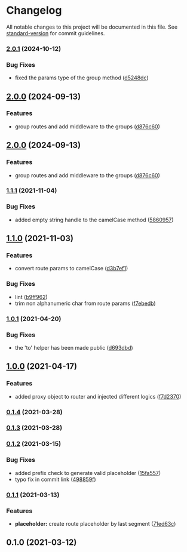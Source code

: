 # Changelog

All notable changes to this project will be documented in this file. See [standard-version](https://github.com/conventional-changelog/standard-version) for commit guidelines.

### [2.0.1](https://github.com/atayahmet/express-route-grouping/compare/v2.0.0..v2.0.1) (2024-10-12)


### Bug Fixes

* fixed the params type of the group method ([d5248dc](https://github.com/atayahmet/express-route-grouping/commit/d5248dcabe0b43b5ca719b93a057e446ca62ac91))

## [2.0.0](https://github.com/atayahmet/express-route-grouping/compare/v1.1.2..v2.0.0) (2024-09-13)


### Features

* group routes and add middleware to the groups ([d876c60](https://github.com/atayahmet/express-route-grouping/commit/d876c60d7f772d8e23cecda28c45d8a15fdc2a05))

## [2.0.0](https://github.com/atayahmet/express-route-grouping/compare/v1.1.2..v2.0.0) (2024-09-13)


### Features

* group routes and add middleware to the groups ([d876c60](https://github.com/atayahmet/express-route-grouping/commit/d876c60d7f772d8e23cecda28c45d8a15fdc2a05))

### [1.1.1](https://github.com/atayahmet/express-route-grouping/compare/v1.1.0..v1.1.1) (2021-11-04)


### Bug Fixes

* added empty string handle to the camelCase method ([5860957](https://github.com/atayahmet/express-route-grouping/commit/58609579cc2339de5b94c078ebf2d9da52b5ee8d))

## [1.1.0](https://github.com/atayahmet/express-route-grouping/compare/v1.0.1..v1.1.0) (2021-11-03)


### Features

* convert route params to camelCase ([d3b7ef1](https://github.com/atayahmet/express-route-grouping/commit/d3b7ef13e7fbc9fd81cbf036d627c2c40e7fd81f))


### Bug Fixes

* lint ([b9ff962](https://github.com/atayahmet/express-route-grouping/commit/b9ff962453ba1a6461beee5cec76cf5edf72006a))
* trim non alphanumeric char from route params ([f7ebedb](https://github.com/atayahmet/express-route-grouping/commit/f7ebedb11e55505de6144453530d86d7144fa5b9))

### [1.0.1](https://github.com/atayahmet/express-route-grouping/compare/v1.0.0..v1.0.1) (2021-04-20)


### Bug Fixes

* the 'to' helper has been made public ([d693dbd](https://github.com/atayahmet/express-route-grouping/commit/d693dbdf05d86f14a6253f947ba2ef31f4884397))

## [1.0.0](https://github.com/atayahmet/express-route-grouping/compare/v0.1.4..v1.0.0) (2021-04-17)


### Features

* added proxy object to router and injected different logics ([f7d2370](https://github.com/atayahmet/express-route-grouping/commit/f7d2370f4c6efb48f621a7596b56aa7790a48183))

### [0.1.4](https://github.com/atayahmet/express-route-grouping/compare/v0.1.3..v0.1.4) (2021-03-28)

### [0.1.3](https://github.com/atayahmet/express-route-grouping/compare/v0.1.2..v0.1.3) (2021-03-28)

### [0.1.2](https://github.com/atayahmet/express-route-grouping/compare/v0.1.1..v0.1.2) (2021-03-15)


### Bug Fixes

* added prefix check to generate valid placeholder ([15fa557](https://github.com/atayahmet/express-route-grouping/commit/15fa557724be31d00c9b80bb3785bdd62870f952))
* typo fix in commit link ([498859f](https://github.com/atayahmet/express-route-grouping/commit/498859fda24a61bfe2714586fdf081e97ea3dfcb))

### [0.1.1](https://github.com/atayahmet/express-route-grouping/compare/v0.1.0..v0.1.1) (2021-03-13)


### Features

* **placeholder:** create route placeholder by last segment ([71ed63c](https://github.com/atayahmet/express-route-grouping/commits/71ed63c633c7e0932d79b7820b3ae534da58f26e))

## 0.1.0 (2021-03-12)
